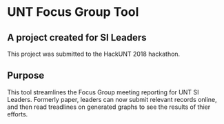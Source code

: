 # UNT Focus Group Tool
## A project created for SI Leaders
This project was submitted to the HackUNT 2018 hackathon.

## Purpose
This tool streamlines the Focus Group meeting reporting for UNT SI Leaders. Formerly paper, leaders can now submit relevant records online, and then read treadlines on generated graphs to see the results of thier efforts.
